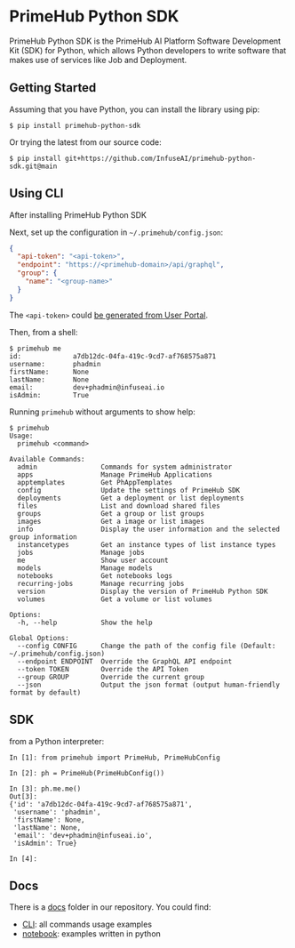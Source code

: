 # PrimeHub Python SDK

PrimeHub Python SDK is the PrimeHub AI Platform Software Development Kit (SDK) for Python, which allows Python
developers to write software that makes use of services like Job and Deployment.

## Getting Started

Assuming that you have Python, you can install the library using pip:

```
$ pip install primehub-python-sdk
```

Or trying the latest from our source code:

```
$ pip install git+https://github.com/InfuseAI/primehub-python-sdk.git@main
```

## Using CLI

After installing PrimeHub Python SDK

Next, set up the configuration in `~/.primehub/config.json`:

```json
{
  "api-token": "<api-token>",
  "endpoint": "https://<primehub-domain>/api/graphql",
  "group": {
    "name": "<group-name>"
  }
}
```

The `<api-token>` could [be generated from User Portal](https://docs.primehub.io/docs/tasks/api-token).

Then, from a shell:

```
$ primehub me
id:             a7db12dc-04fa-419c-9cd7-af768575a871
username:       phadmin
firstName:      None
lastName:       None
email:          dev+phadmin@infuseai.io
isAdmin:        True
```

Running `primehub` without arguments to show help:

```
$ primehub
Usage:
  primehub <command>

Available Commands:
  admin                Commands for system administrator
  apps                 Manage PrimeHub Applications
  apptemplates         Get PhAppTemplates
  config               Update the settings of PrimeHub SDK
  deployments          Get a deployment or list deployments
  files                List and download shared files
  groups               Get a group or list groups
  images               Get a image or list images
  info                 Display the user information and the selected group information
  instancetypes        Get an instance types of list instance types
  jobs                 Manage jobs
  me                   Show user account
  models               Manage models
  notebooks            Get notebooks logs
  recurring-jobs       Manage recurring jobs
  version              Display the version of PrimeHub Python SDK
  volumes              Get a volume or list volumes

Options:
  -h, --help           Show the help

Global Options:
  --config CONFIG      Change the path of the config file (Default: ~/.primehub/config.json)
  --endpoint ENDPOINT  Override the GraphQL API endpoint
  --token TOKEN        Override the API Token
  --group GROUP        Override the current group
  --json               Output the json format (output human-friendly format by default)
```

## SDK

from a Python interpreter:

```
In [1]: from primehub import PrimeHub, PrimeHubConfig

In [2]: ph = PrimeHub(PrimeHubConfig())

In [3]: ph.me.me()
Out[3]:
{'id': 'a7db12dc-04fa-419c-9cd7-af768575a871',
 'username': 'phadmin',
 'firstName': None,
 'lastName': None,
 'email': 'dev+phadmin@infuseai.io',
 'isAdmin': True}

In [4]:
```

## Docs

There is a [docs](https://github.com/InfuseAI/primehub-python-sdk/tree/main/docs) folder in our repository. You could find:

* [CLI](https://github.com/InfuseAI/primehub-python-sdk/tree/main/docs/CLI): all commands usage examples
* [notebook](https://github.com/InfuseAI/primehub-python-sdk/tree/main/docs/notebook): examples written in python

